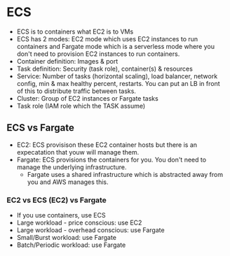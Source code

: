 # ECS

- ECS is to containers what EC2 is to VMs
- ECS has 2 modes: EC2 mode which uses EC2 instances to run containers and Fargate mode which is a serverless mode where you don't need to provision EC2 instances to run containers.
- Container definition: Images & port
- Task definition: Security (task role), container(s) & resources
- Service: Number of tasks (horizontal scaling), load balancer, network config, min & max healthy percent, restarts. You can put an LB in front of this to distribute traffic between tasks.
- Cluster: Group of EC2 instances or Fargate tasks
- Task role (IAM role which the TASK assume)

## ECS vs Fargate

- EC2: ECS provisison these EC2 container hosts but there is an expecatation that youw will manage them.
- Fargate: ECS provisions the containers for you. You don't need to manage the underlying infrastructure.
  - Fargate uses a shared infrastructure which is abstracted away from you and AWS manages this.
 
### EC2 vs ECS (EC2) vs Fargate

- If you use containers, use ECS
- Large workload - price conscious: use EC2
- Large workload - overhead conscious: use Fargate
- Small/Burst workload: use Fargate
- Batch/Periodic workload: use Fargate

